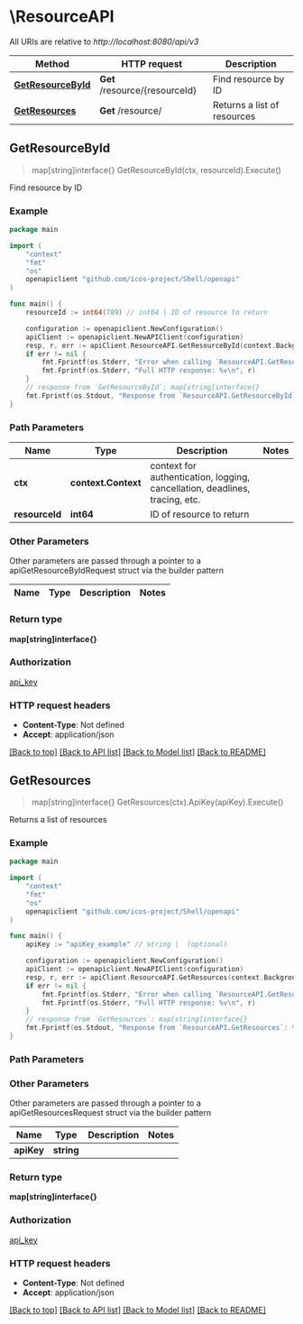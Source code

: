 # \ResourceAPI

All URIs are relative to *http://localhost:8080/api/v3*

Method | HTTP request | Description
------------- | ------------- | -------------
[**GetResourceById**](ResourceAPI.md#GetResourceById) | **Get** /resource/{resourceId} | Find resource by ID
[**GetResources**](ResourceAPI.md#GetResources) | **Get** /resource/ | Returns a list of resources



## GetResourceById

> map[string]interface{} GetResourceById(ctx, resourceId).Execute()

Find resource by ID



### Example

```go
package main

import (
	"context"
	"fmt"
	"os"
	openapiclient "github.com/icos-project/Shell/openapi"
)

func main() {
	resourceId := int64(789) // int64 | ID of resource to return

	configuration := openapiclient.NewConfiguration()
	apiClient := openapiclient.NewAPIClient(configuration)
	resp, r, err := apiClient.ResourceAPI.GetResourceById(context.Background(), resourceId).Execute()
	if err != nil {
		fmt.Fprintf(os.Stderr, "Error when calling `ResourceAPI.GetResourceById``: %v\n", err)
		fmt.Fprintf(os.Stderr, "Full HTTP response: %v\n", r)
	}
	// response from `GetResourceById`: map[string]interface{}
	fmt.Fprintf(os.Stdout, "Response from `ResourceAPI.GetResourceById`: %v\n", resp)
}
```

### Path Parameters


Name | Type | Description  | Notes
------------- | ------------- | ------------- | -------------
**ctx** | **context.Context** | context for authentication, logging, cancellation, deadlines, tracing, etc.
**resourceId** | **int64** | ID of resource to return | 

### Other Parameters

Other parameters are passed through a pointer to a apiGetResourceByIdRequest struct via the builder pattern


Name | Type | Description  | Notes
------------- | ------------- | ------------- | -------------


### Return type

**map[string]interface{}**

### Authorization

[api_key](../README.md#api_key)

### HTTP request headers

- **Content-Type**: Not defined
- **Accept**: application/json

[[Back to top]](#) [[Back to API list]](../README.md#documentation-for-api-endpoints)
[[Back to Model list]](../README.md#documentation-for-models)
[[Back to README]](../README.md)


## GetResources

> map[string]interface{} GetResources(ctx).ApiKey(apiKey).Execute()

Returns a list of resources



### Example

```go
package main

import (
	"context"
	"fmt"
	"os"
	openapiclient "github.com/icos-project/Shell/openapi"
)

func main() {
	apiKey := "apiKey_example" // string |  (optional)

	configuration := openapiclient.NewConfiguration()
	apiClient := openapiclient.NewAPIClient(configuration)
	resp, r, err := apiClient.ResourceAPI.GetResources(context.Background()).ApiKey(apiKey).Execute()
	if err != nil {
		fmt.Fprintf(os.Stderr, "Error when calling `ResourceAPI.GetResources``: %v\n", err)
		fmt.Fprintf(os.Stderr, "Full HTTP response: %v\n", r)
	}
	// response from `GetResources`: map[string]interface{}
	fmt.Fprintf(os.Stdout, "Response from `ResourceAPI.GetResources`: %v\n", resp)
}
```

### Path Parameters



### Other Parameters

Other parameters are passed through a pointer to a apiGetResourcesRequest struct via the builder pattern


Name | Type | Description  | Notes
------------- | ------------- | ------------- | -------------
 **apiKey** | **string** |  | 

### Return type

**map[string]interface{}**

### Authorization

[api_key](../README.md#api_key)

### HTTP request headers

- **Content-Type**: Not defined
- **Accept**: application/json

[[Back to top]](#) [[Back to API list]](../README.md#documentation-for-api-endpoints)
[[Back to Model list]](../README.md#documentation-for-models)
[[Back to README]](../README.md)

